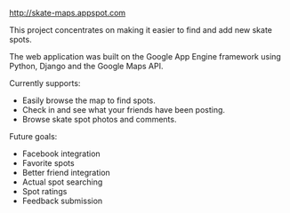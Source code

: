 http://skate-maps.appspot.com

This project concentrates on making it easier to find and add new skate spots.

The web application was built on the Google App Engine framework using Python, Django and the Google Maps API.

Currently supports:
  * Easily browse the map to find spots.
  * Check in and see what your friends have been posting.
  * Browse skate spot photos and comments.

Future goals:
  * Facebook integration
  * Favorite spots
  * Better friend integration
  * Actual spot searching
  * Spot ratings
  * Feedback submission
